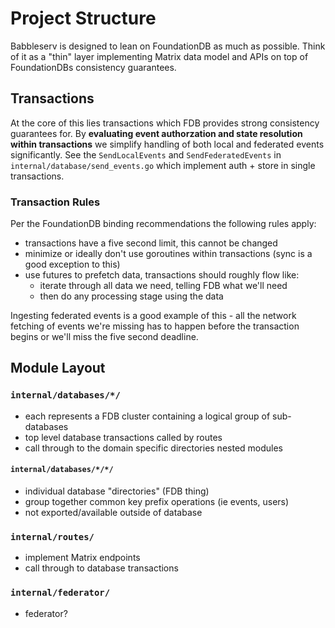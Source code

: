 # Project Structure

Babbleserv is designed to lean on FoundationDB as much as possible. Think of it as a "thin" layer implementing Matrix data model and APIs on top of FoundationDBs consistency guarantees.

## Transactions

At the core of this lies transactions which FDB provides strong consistency guarantees for. By **evaluating event authorzation and state resolution within transactions** we simplify handling of both local and federated events significantly. See the `SendLocalEvents` and `SendFederatedEvents` in `internal/database/send_events.go` which implement auth + store in single transactions.

### Transaction Rules

Per the FoundationDB binding recommendations the following rules apply:

- transactions have a five second limit, this cannot be changed
- minimize or ideally don't use goroutines within transactions (sync is a good exception to this)
- use futures to prefetch data, transactions should roughly flow like:
    - iterate through all data we need, telling FDB what we'll need
    - then do any processing stage using the data
    
Ingesting federated events is a good example of this - all the network fetching of events we're missing has to happen before the transaction begins or we'll miss the five second deadline.


## Module Layout

### `internal/databases/*/`

- each represents a FDB cluster containing a logical group of sub-databases
- top level database transactions called by routes
- call through to the domain specific directories nested modules

#### `internal/databases/*/*/`

- individual database "directories" (FDB thing)
- group together common key prefix operations (ie events, users)
- not exported/available outside of database

### `internal/routes/`

- implement Matrix endpoints
- call through to database transactions

### `internal/federator/`

- federator?
